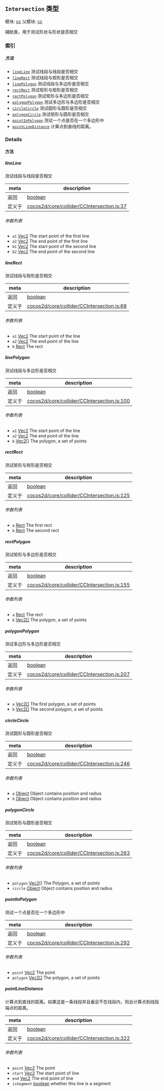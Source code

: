 ## `Intersection` 类型



模块: [cc](../modules/cc.md)
父模块: [cc](../modules/cc.md)


辅助类，用于测试形状与形状是否相交



### 索引



##### 方法

  - [`lineLine`](#lineline) 测试线段与线段是否相交
  - [`lineRect`](#linerect) 测试线段与矩形是否相交
  - [`linePolygon`](#linepolygon) 测试线段与多边形是否相交
  - [`rectRect`](#rectrect) 测试矩形与矩形是否相交
  - [`rectPolygon`](#rectpolygon) 测试矩形与多边形是否相交
  - [`polygonPolygon`](#polygonpolygon) 测试多边形与多边形是否相交
  - [`circleCircle`](#circlecircle) 测试圆形与圆形是否相交
  - [`polygonCircle`](#polygoncircle) 测试矩形与圆形是否相交
  - [`pointInPolygon`](#pointinpolygon) 测试一个点是否在一个多边形中
  - [`pointLineDistance`](#pointlinedistance) 计算点到直线的距离。



### Details




<!-- Method Block -->
#### 方法


##### lineLine

测试线段与线段是否相交

| meta | description |
|------|-------------|
| 返回 | <a href="https://developer.mozilla.org/en/JavaScript/Reference/Global_Objects/Boolean" class="crosslink external" target="_blank">boolean</a> 
| 定义于 | [cocos2d/core/collider/CCIntersection.js:37](https://github.com/cocos-creator/engine/blob/8bf4522a6d43b53258219983aabd728909ce24ca/cocos2d/core/collider/CCIntersection.js#L37) |

###### 参数列表
- `a1` <a href="../classes/Vec2.html" class="crosslink">Vec2</a> The start point of the first line
- `a2` <a href="../classes/Vec2.html" class="crosslink">Vec2</a> The end point of the first line
- `b1` <a href="../classes/Vec2.html" class="crosslink">Vec2</a> The start point of the second line
- `b2` <a href="../classes/Vec2.html" class="crosslink">Vec2</a> The end point of the second line


##### lineRect

测试线段与矩形是否相交

| meta | description |
|------|-------------|
| 返回 | <a href="https://developer.mozilla.org/en/JavaScript/Reference/Global_Objects/Boolean" class="crosslink external" target="_blank">boolean</a> 
| 定义于 | [cocos2d/core/collider/CCIntersection.js:68](https://github.com/cocos-creator/engine/blob/8bf4522a6d43b53258219983aabd728909ce24ca/cocos2d/core/collider/CCIntersection.js#L68) |

###### 参数列表
- `a1` <a href="../classes/Vec2.html" class="crosslink">Vec2</a> The start point of the line
- `a2` <a href="../classes/Vec2.html" class="crosslink">Vec2</a> The end point of the line
- `b` <a href="../classes/Rect.html" class="crosslink">Rect</a> The rect


##### linePolygon

测试线段与多边形是否相交

| meta | description |
|------|-------------|
| 返回 | <a href="https://developer.mozilla.org/en/JavaScript/Reference/Global_Objects/Boolean" class="crosslink external" target="_blank">boolean</a> 
| 定义于 | [cocos2d/core/collider/CCIntersection.js:100](https://github.com/cocos-creator/engine/blob/8bf4522a6d43b53258219983aabd728909ce24ca/cocos2d/core/collider/CCIntersection.js#L100) |

###### 参数列表
- `a1` <a href="../classes/Vec2.html" class="crosslink">Vec2</a> The start point of the line
- `a2` <a href="../classes/Vec2.html" class="crosslink">Vec2</a> The end point of the line
- `b` <a href="../classes/Vec2.html" class="crosslink">Vec2[]</a> The polygon, a set of points


##### rectRect

测试矩形与矩形是否相交

| meta | description |
|------|-------------|
| 返回 | <a href="https://developer.mozilla.org/en/JavaScript/Reference/Global_Objects/Boolean" class="crosslink external" target="_blank">boolean</a> 
| 定义于 | [cocos2d/core/collider/CCIntersection.js:125](https://github.com/cocos-creator/engine/blob/8bf4522a6d43b53258219983aabd728909ce24ca/cocos2d/core/collider/CCIntersection.js#L125) |

###### 参数列表
- `a` <a href="../classes/Rect.html" class="crosslink">Rect</a> The first rect
- `b` <a href="../classes/Rect.html" class="crosslink">Rect</a> The second rect


##### rectPolygon

测试矩形与多边形是否相交

| meta | description |
|------|-------------|
| 返回 | <a href="https://developer.mozilla.org/en/JavaScript/Reference/Global_Objects/Boolean" class="crosslink external" target="_blank">boolean</a> 
| 定义于 | [cocos2d/core/collider/CCIntersection.js:155](https://github.com/cocos-creator/engine/blob/8bf4522a6d43b53258219983aabd728909ce24ca/cocos2d/core/collider/CCIntersection.js#L155) |

###### 参数列表
- `a` <a href="../classes/Rect.html" class="crosslink">Rect</a> The rect
- `b` <a href="../classes/Vec2.html" class="crosslink">Vec2[]</a> The polygon, a set of points


##### polygonPolygon

测试多边形与多边形是否相交

| meta | description |
|------|-------------|
| 返回 | <a href="https://developer.mozilla.org/en/JavaScript/Reference/Global_Objects/Boolean" class="crosslink external" target="_blank">boolean</a> 
| 定义于 | [cocos2d/core/collider/CCIntersection.js:207](https://github.com/cocos-creator/engine/blob/8bf4522a6d43b53258219983aabd728909ce24ca/cocos2d/core/collider/CCIntersection.js#L207) |

###### 参数列表
- `a` <a href="../classes/Vec2.html" class="crosslink">Vec2[]</a> The first polygon, a set of points
- `b` <a href="../classes/Vec2.html" class="crosslink">Vec2[]</a> The second polygon, a set of points


##### circleCircle

测试圆形与圆形是否相交

| meta | description |
|------|-------------|
| 返回 | <a href="https://developer.mozilla.org/en/JavaScript/Reference/Global_Objects/Boolean" class="crosslink external" target="_blank">boolean</a> 
| 定义于 | [cocos2d/core/collider/CCIntersection.js:246](https://github.com/cocos-creator/engine/blob/8bf4522a6d43b53258219983aabd728909ce24ca/cocos2d/core/collider/CCIntersection.js#L246) |

###### 参数列表
- `a` <a href="https://developer.mozilla.org/en/JavaScript/Reference/Global_Objects/Object" class="crosslink external" target="_blank">Object</a> Object contains position and radius
- `b` <a href="https://developer.mozilla.org/en/JavaScript/Reference/Global_Objects/Object" class="crosslink external" target="_blank">Object</a> Object contains position and radius


##### polygonCircle

测试矩形与圆形是否相交

| meta | description |
|------|-------------|
| 返回 | <a href="https://developer.mozilla.org/en/JavaScript/Reference/Global_Objects/Boolean" class="crosslink external" target="_blank">boolean</a> 
| 定义于 | [cocos2d/core/collider/CCIntersection.js:263](https://github.com/cocos-creator/engine/blob/8bf4522a6d43b53258219983aabd728909ce24ca/cocos2d/core/collider/CCIntersection.js#L263) |

###### 参数列表
- `polygon` <a href="../classes/Vec2.html" class="crosslink">Vec2[]</a> The Polygon, a set of points
- `circle` <a href="https://developer.mozilla.org/en/JavaScript/Reference/Global_Objects/Object" class="crosslink external" target="_blank">Object</a> Object contains position and radius


##### pointInPolygon

测试一个点是否在一个多边形中

| meta | description |
|------|-------------|
| 返回 | <a href="https://developer.mozilla.org/en/JavaScript/Reference/Global_Objects/Boolean" class="crosslink external" target="_blank">boolean</a> 
| 定义于 | [cocos2d/core/collider/CCIntersection.js:292](https://github.com/cocos-creator/engine/blob/8bf4522a6d43b53258219983aabd728909ce24ca/cocos2d/core/collider/CCIntersection.js#L292) |

###### 参数列表
- `point` <a href="../classes/Vec2.html" class="crosslink">Vec2</a> The point
- `polygon` <a href="../classes/Vec2.html" class="crosslink">Vec2[]</a> The polygon, a set of points


##### pointLineDistance

计算点到直线的距离。如果这是一条线段并且垂足不在线段内，则会计算点到线段端点的距离。

| meta | description |
|------|-------------|
| 返回 | <a href="https://developer.mozilla.org/en/JavaScript/Reference/Global_Objects/Boolean" class="crosslink external" target="_blank">boolean</a> 
| 定义于 | [cocos2d/core/collider/CCIntersection.js:322](https://github.com/cocos-creator/engine/blob/8bf4522a6d43b53258219983aabd728909ce24ca/cocos2d/core/collider/CCIntersection.js#L322) |

###### 参数列表
- `point` <a href="../classes/Vec2.html" class="crosslink">Vec2</a> The point
- `start` <a href="../classes/Vec2.html" class="crosslink">Vec2</a> The start point of line
- `end` <a href="../classes/Vec2.html" class="crosslink">Vec2</a> The end point of line
- `isSegment` <a href="https://developer.mozilla.org/en/JavaScript/Reference/Global_Objects/Boolean" class="crosslink external" target="_blank">boolean</a> whether this line is a segment



